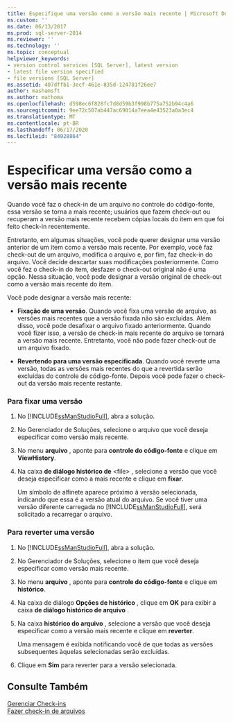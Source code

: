 ```yaml
---
title: Especifique uma versão como a versão mais recente | Microsoft Docs
ms.custom: ''
ms.date: 06/13/2017
ms.prod: sql-server-2014
ms.reviewer: ''
ms.technology: ''
ms.topic: conceptual
helpviewer_keywords:
- version control services [SQL Server], latest version
- latest file version specified
- file versions [SQL Server]
ms.assetid: 407dffb1-3ecf-461e-835d-124781f26ee7
author: mashamsft
ms.author: mathoma
ms.openlocfilehash: d598ec6f828fc7d8d59b3f998b775a752b94c4a6
ms.sourcegitcommit: 9ee72c507ab447ac69014a7eea4e43523a0a3ec4
ms.translationtype: MT
ms.contentlocale: pt-BR
ms.lasthandoff: 06/17/2020
ms.locfileid: "84928864"
---
```

# <a name="specify-a-version-as-the-latest-version"></a>Especificar uma versão como a versão mais recente
  Quando você faz o check-in de um arquivo no controle do código-fonte, essa versão se torna a mais recente; usuários que fazem check-out ou recuperam a versão mais recente recebem cópias locais do item em que foi feito check-in recentemente.  
  
 Entretanto, em algumas situações, você pode querer designar uma versão anterior de um item como a versão mais recente. Por exemplo, você faz check-out de um arquivo, modifica o arquivo e, por fim, faz check-in do arquivo. Você decide descartar suas modificações posteriormente. Como você fez o check-in do item, desfazer o check-out original não é uma opção. Nessa situação, você pode designar a versão original de check-out como a versão mais recente do item.  
  
 Você pode designar a versão mais recente:  
  
-   **Fixação de uma versão**. Quando você fixa uma versão de arquivo, as versões mais recentes que a versão fixada não são excluídas. Além disso, você pode desafixar o arquivo fixado anteriormente. Quando você fizer isso, a versão de check-in mais recente do arquivo se tornará a versão mais recente. Entretanto, você não pode fazer check-out de um arquivo fixado.  
  
-   **Revertendo para uma versão especificada**. Quando você reverte uma versão, todas as versões mais recentes do que a revertida serão excluídas do controle de código-fonte. Depois você pode fazer o check-out da versão mais recente restante.  
  
### <a name="to-pin-a-version"></a>Para fixar uma versão  
  
1.  No [!INCLUDE[ssManStudioFull](../includes/ssmanstudiofull-md.md)], abra a solução.  
  
2.  No Gerenciador de Soluções, selecione o arquivo que você deseja especificar como versão mais recente.  
  
3.  No menu **arquivo** , aponte para **controle do código-fonte** e clique em **ViewHistory**.  
  
4.  Na caixa **de diálogo histórico de** \<file> , selecione a versão que você deseja especificar como a mais recente e clique em **fixar**.  
  
     Um símbolo de alfinete aparece próximo à versão selecionada, indicando que essa é a versão atual do arquivo. Se você tiver uma versão diferente carregada no [!INCLUDE[ssManStudioFull](../includes/ssmanstudiofull-md.md)], será solicitado a recarregar o arquivo.  
  
### <a name="to-roll-back-to-a-version"></a>Para reverter uma versão  
  
1.  No [!INCLUDE[ssManStudioFull](../includes/ssmanstudiofull-md.md)], abra a solução.  
  
2.  No Gerenciador de Soluções, selecione o item que você deseja especificar como versão mais recente.  
  
3.  No menu **arquivo** , aponte para **controle do código-fonte** e clique em **histórico**.  
  
4.  Na caixa de diálogo **Opções de histórico** , clique em **OK** para exibir a caixa **de diálogo histórico de arquivo** .  
  
5.  Na caixa **histórico do arquivo** , selecione a versão que você deseja especificar como a versão mais recente e clique em **reverter**.  
  
     Uma mensagem é exibida notificando você de que todas as versões subsequentes àquelas selecionadas serão excluídas.  
  
6.  Clique em **Sim** para reverter para a versão selecionada.  
  
## <a name="see-also"></a>Consulte Também  
 [Gerenciar Check-ins](../../2014/database-engine/manage-checkins.md)   
 [Fazer check-in de arquivos](../../2014/database-engine/check-in-files.md)  
  
  

